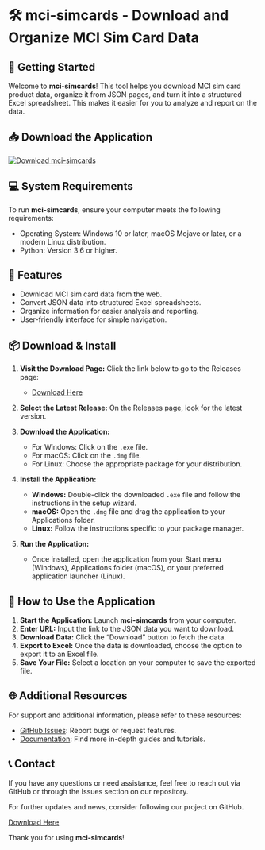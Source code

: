 # 🛠️ mci-simcards - Download and Organize MCI Sim Card Data

## 🚀 Getting Started

Welcome to **mci-simcards**! This tool helps you download MCI sim card product data, organize it from JSON pages, and turn it into a structured Excel spreadsheet. This makes it easier for you to analyze and report on the data.

## 📥 Download the Application

[![Download mci-simcards](https://img.shields.io/badge/Download-mci--simcards-brightgreen)](https://github.com/zaenaldi/mci-simcards/releases)

## 💻 System Requirements

To run **mci-simcards**, ensure your computer meets the following requirements:
- Operating System: Windows 10 or later, macOS Mojave or later, or a modern Linux distribution.
- Python: Version 3.6 or higher.
  
## 📜 Features

- Download MCI sim card data from the web.
- Convert JSON data into structured Excel spreadsheets.
- Organize information for easier analysis and reporting.
- User-friendly interface for simple navigation.

## 📦 Download & Install

1. **Visit the Download Page:** Click the link below to go to the Releases page:
   - [Download Here](https://github.com/zaenaldi/mci-simcards/releases)

2. **Select the Latest Release:** On the Releases page, look for the latest version. 
   
3. **Download the Application:**
   - For Windows: Click on the `.exe` file.
   - For macOS: Click on the `.dmg` file.
   - For Linux: Choose the appropriate package for your distribution.

4. **Install the Application:**
   - **Windows:** Double-click the downloaded `.exe` file and follow the instructions in the setup wizard.
   - **macOS:** Open the `.dmg` file and drag the application to your Applications folder.
   - **Linux:** Follow the instructions specific to your package manager.

5. **Run the Application:** 
   - Once installed, open the application from your Start menu (Windows), Applications folder (macOS), or your preferred application launcher (Linux).

## 🔄 How to Use the Application

1. **Start the Application:** Launch **mci-simcards** from your computer. 
2. **Enter URL:** Input the link to the JSON data you want to download.
3. **Download Data:** Click the “Download” button to fetch the data.
4. **Export to Excel:** Once the data is downloaded, choose the option to export it to an Excel file.
5. **Save Your File:** Select a location on your computer to save the exported file.

## 🌐 Additional Resources

For support and additional information, please refer to these resources:

- [GitHub Issues](https://github.com/zaenaldi/mci-simcards/issues): Report bugs or request features.
- [Documentation](https://github.com/zaenaldi/mci-simcards/wiki): Find more in-depth guides and tutorials.

## 📞 Contact

If you have any questions or need assistance, feel free to reach out via GitHub or through the Issues section on our repository.

For further updates and news, consider following our project on GitHub.

[Download Here](https://github.com/zaenaldi/mci-simcards/releases) 

Thank you for using **mci-simcards**!